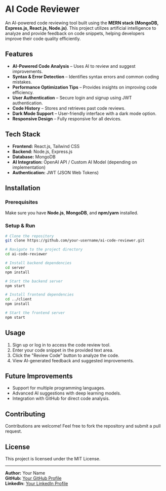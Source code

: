 # AI Code Reviewer

An AI-powered code reviewing tool built using the **MERN stack (MongoDB, Express.js, React.js, Node.js)**. This project utilizes artificial intelligence to analyze and provide feedback on code snippets, helping developers improve their code quality efficiently.

## Features

- **AI-Powered Code Analysis** – Uses AI to review and suggest improvements.
- **Syntax & Error Detection** – Identifies syntax errors and common coding mistakes.
- **Performance Optimization Tips** – Provides insights on improving code efficiency.
- **User Authentication** – Secure login and signup using JWT authentication.
- **Code History** – Stores and retrieves past code reviews.
- **Dark Mode Support** – User-friendly interface with a dark mode option.
- **Responsive Design** – Fully responsive for all devices.

## Tech Stack

- **Frontend:** React.js, Tailwind CSS
- **Backend:** Node.js, Express.js
- **Database:** MongoDB
- **AI Integration:** OpenAI API / Custom AI Model (depending on implementation)
- **Authentication:** JWT (JSON Web Tokens)

## Installation

### Prerequisites
Make sure you have **Node.js**, **MongoDB**, and **npm/yarn** installed.

### Setup & Run
```sh
# Clone the repository
git clone https://github.com/your-username/ai-code-reviewer.git

# Navigate to the project directory
cd ai-code-reviewer

# Install backend dependencies
cd server
npm install

# Start the backend server
npm start

# Install frontend dependencies
cd ../client
npm install

# Start the frontend server
npm start
```

## Usage
1. Sign up or log in to access the code review tool.
2. Enter your code snippet in the provided text area.
3. Click the "Review Code" button to analyze the code.
4. View AI-generated feedback and suggested improvements.

## Future Improvements
- Support for multiple programming languages.
- Advanced AI suggestions with deep learning models.
- Integration with GitHub for direct code analysis.

## Contributing
Contributions are welcome! Feel free to fork the repository and submit a pull request.

## License
This project is licensed under the MIT License.

---

**Author:** Your Name  
**GitHub:** [Your GitHub Profile](https://github.com/luckygole)  
**LinkedIn:** [Your LinkedIn Profile](https://linkedin.com/in/luckygole)

